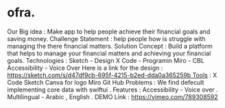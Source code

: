 # ofra.
Our Big idea :
Make app to help people achieve their financial goals and saving money. Challenge Statement :
help people how is struggle with managing the there financial matters. Solution Concept :
Build a platform that helps to manage your financial matters and achieving your financial goals. Technologies :
Sketch - Design X Code - Programin Miro - CBL Accessibility - Voice Over Here is a link for the design :
https://sketch.com/s/d47df9cb-695f-4215-b2ed-dda0a365259b Tools :
X Code Sketch Canva for logo Miro Git Hub
Problems : We find defecult implementing core data with swiftui .
Features :
Accessibility - Voice over .
Multilingual - Arabic , English .
DEMO Link :
https://vimeo.com/789308592
